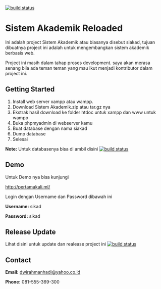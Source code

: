 [![build status](https://secure.travis-ci.org/twitter/typeahead.js.png?branch=master)](http://pertamakali.ml/)

Sistem Akademik Reloaded
========================
Ini adalah project Sistem Akademik atau biasanya disebut siakad, tujuan dibuatnya project ini adalah untuk mengembangkan
sistem akademik berbasis web.

Project ini masih dalam tahap proses development. saya akan merasa senang bila ada teman
teman yang mau ikut menjadi kontributor dalam project ini.

Getting Started
---------------

1. Install web server xampp atau wampp.
2. Download Sistem Akademik.zip atau tar.gz nya
3. Ekstrak hasil download ke folder htdoc untuk xampp dan www untuk wampp
4. Buka phpmyadmin di webserver kamu
5. Buat database dengan nama siakad
6. Dump database
7. Selesai

**Note:** Untuk databasenya bisa di ambil disini [![build status](https://cdn1.iconfinder.com/data/icons/crystalproject/16x16/apps/ark.png?branch=master)](http://pastebin.com/tF1Z4DZZ) 

Demo
----
Untuk Demo nya bisa kunjungi

http://pertamakali.ml/

Login dengan Username dan Password dibawah ini 

**Username:** sikad

**Password:** sikad

Release Update
--------------
Lihat disini untuk update dan realease project ini [![build status](https://cdn1.iconfinder.com/data/icons/fugue/icon_shadowless/arrow_circle_double.png?branch=master)](https://github.com/RahmanSaputra/siakad/commits/master)

Contact
-------

**Email:** dwirahmanhadi@yahoo.co.id

**Phone:** 081-555-369-300


